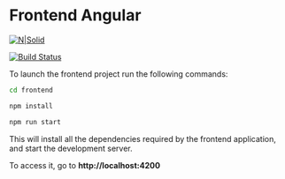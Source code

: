 # Frontend Angular

[![N|Solid](https://cldup.com/dTxpPi9lDf.thumb.png)](https://nodesource.com/products/nsolid)

[![Build Status](https://travis-ci.org/joemccann/dillinger.svg?branch=master)](https://github.com/Batiste2003/fullstack-express-node-mongo)

To launch the frontend project run the following commands:

```sh
cd frontend
```

```sh
npm install
```

```sh
npm run start
```

This will install all the dependencies required by the frontend application, and start the development server.

To access it, go to **http://localhost:4200**

